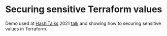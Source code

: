 # Securing sensitive Terraform values

Demo used at [HashiTalks](https://events.hashicorp.com/hashitalks2021) 2021 [talk](https://www.hashicorp.com/resources/how-secure-are-your-sensitive-values-in-terraform-common-pitfalls-of-scale-factory-clients) and showing how to securing sensitive values
in Terraform.
